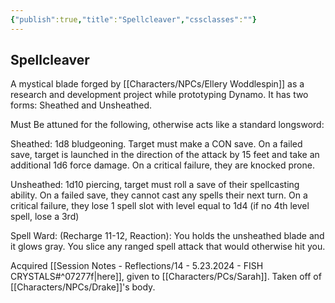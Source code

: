 ```yaml
---
{"publish":true,"title":"Spellcleaver","cssclasses":""}
---
```




## Spellcleaver

A mystical blade forged by [[Characters/NPCs/Ellery Woddlespin]] as a research and development project while prototyping Dynamo. It has two forms: Sheathed and Unsheathed.

Must Be attuned for the following, otherwise acts like a standard longsword:

Sheathed: 1d8 bludgeoning. Target must make a CON save. On a failed save, target is launched in the direction of the attack by 15 feet and take an additional 1d6 force damage. On a critical failure, they are knocked prone.

Unsheathed: 1d10 piercing, target must roll a save of their spellcasting ability. On a failed save, they cannot cast any spells their next turn. On a critical failure, they lose 1 spell slot with level equal to 1d4 (if no 4th level spell, lose a 3rd)

Spell Ward: (Recharge 11-12, Reaction): You holds the unsheathed blade and it glows gray. You slice any ranged spell attack that would otherwise hit you.

Acquired [[Session Notes - Reflections/14 - 5.23.2024 - FISH CRYSTALS#^07277f\|here]], given to [[Characters/PCs/Sarah]]. Taken off of [[Characters/NPCs/Drake]]'s body.
